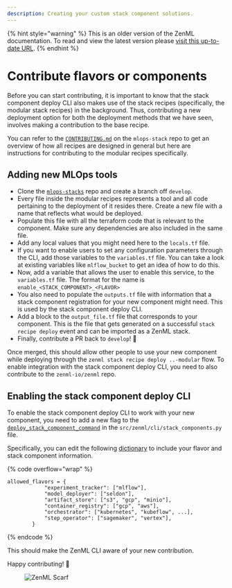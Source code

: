 ```yaml
---
description: Creating your custom stack component solutions.
---
```


{% hint style="warning" %}
This is an older version of the ZenML documentation. To read and view the latest version please [visit this up-to-date URL](https://docs.zenml.io).
{% endhint %}


# Contribute flavors or components

Before you can start contributing, it is important to know that the stack component deploy CLI also makes use of the stack recipes (specifically, the modular stack recipes) in the background. Thus, contributing a new deployment option for both the deployment methods that we have seen, involves making a contribution to the base recipe.

You can refer to the [`CONTRIBUTING.md`](https://github.com/zenml-io/mlops-stacks/blob/main/CONTRIBUTING.md) on the `mlops-stack` repo to get an overview of how all recipes are designed in general but here are instructions for contributing to the modular recipes specifically.

## Adding new MLOps tools

* Clone the [`mlops-stacks`](https://github.com/zenml-io/mlops-stacks) repo and create a branch off `develop`.
* Every file inside the modular recipes represents a tool and all code pertaining to the deployment of it resides there. Create a new file with a name that reflects what would be deployed.
* Populate this file with all the terraform code that is relevant to the component. Make sure any dependencies are also included in the same file.
* Add any local values that you might need here to the `locals.tf` file.
* If you want to enable users to set any configuration parameters through the CLI, add those variables to the `variables.tf` file. You can take a look at existing variables like `mlflow_bucket` to get an idea of how to do this.
* Now, add a variable that allows the user to enable this service, to the `variables.tf` file. The format for the name is `enable_<STACK_COMPONENT>_<FLAVOR>`
* You also need to populate the `outputs.tf` file with information that a stack component registration for your new component might need. This is used by the stack component deploy CLI.
* Add a block to the `output_file.tf` file that corresponds to your component. This is the file that gets generated on a successful `stack recipe deploy` event and can be imported as a ZenML stack.
* Finally, contribute a PR back to `develop`! 🥳

Once merged, this should allow other people to use your new component while deploying through the `zenml stack recipe deploy ..-modular` flow. To enable integration with the stack component deploy CLI, you need to also contribute to the `zenml-io/zenml` repo.

## Enabling the stack component deploy CLI

To enable the stack component deploy CLI to work with your new component, you need to add a new flag to the [`deploy_stack_component_command`](https://github.com/zenml-io/zenml/blob/6265248f7c268deb2ac6d5a268763a9d287ac845/src/zenml/cli/stack\_components.py#L1114) in the `src/zenml/cli/stack_components.py` file.

Specifically, you can edit the following [dictionary](https://github.com/zenml-io/zenml/blob/6265248f7c268deb2ac6d5a268763a9d287ac845/src/zenml/cli/stack\_components.py#L1114) to include your flavor and stack component information.

{% code overflow="wrap" %}
```
allowed_flavors = {
            "experiment_tracker": ["mlflow"],
            "model_deployer": ["seldon"],
            "artifact_store": ["s3", "gcp", "minio"],
            "container_registry": ["gcp", "aws"],
            "orchestrator": ["kubernetes", "kubeflow", ...],
            "step_operator": ["sagemaker", "vertex"],
        }
```
{% endcode %}

This should make the ZenML CLI aware of your new contribution.

Happy contributing! 🥰

<!-- For scarf -->
<figure><img alt="ZenML Scarf" referrerpolicy="no-referrer-when-downgrade" src="https://static.scarf.sh/a.png?x-pxid=f0b4f458-0a54-4fcd-aa95-d5ee424815bc" /></figure>
